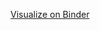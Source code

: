 [Visualize on Binder](https://mybinder.org/v2/gh/leonardoman9/ProductRecognitionOfFoodProducts/HEAD)